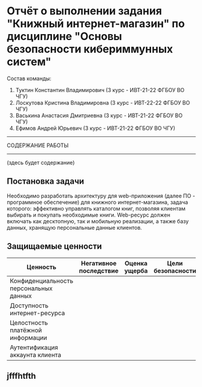 # Отчёт о выполнении задания "Книжный интернет-магазин" по дисциплине "Основы безопасности кибериммунных систем"
Состав команды:

1. Туктин Константин Владимирович (3 курс - ИВТ-21-22 ФГБОУ ВО ЧГУ)
2. Лоскутова Кристина Владимировна (3 курс - ИВТ-22-22 ФГБОУ ВО ЧГУ)
3. Васькина Анастасия Дмитриевна (3 курс - ИВТ-21-22 ФГБОУ ВО ЧГУ)
4. Ефимов Андрей Юрьевич (3 курс - ИВТ-21-22 ФГБОУ ВО ЧГУ)

***
СОДЕРЖАНИЕ РАБОТЫ
***
(здесь будет содержание)
## Постановка задачи

Необходимо разработать архитектуру для web-приложения (далее ПО - программное обеспечение) для книжного интернет-магазина, задача которого: эффективно управлять каталогом книг, позволяя клиентам выбирать и покупать необходимые книги. Web-ресурс должен включать как десктопную, так и мобильную реализации, а также базу данных, хранящую персональные данные клиентов.

## Защищаемые ценности
| Ценность | Негативное последствие | Оценка ущерба | Цели безопасности |
|----------|----------|----------| -------------- |
| Конфиденциальность персональных данных    |    |    |  |
| Доступность интернет-ресурса    |    |    |  |
| Целостность платёжной информации    |    |    |  |
| Аутентификация аккаунта клиента |   |   |   |

## jfffhtfth
